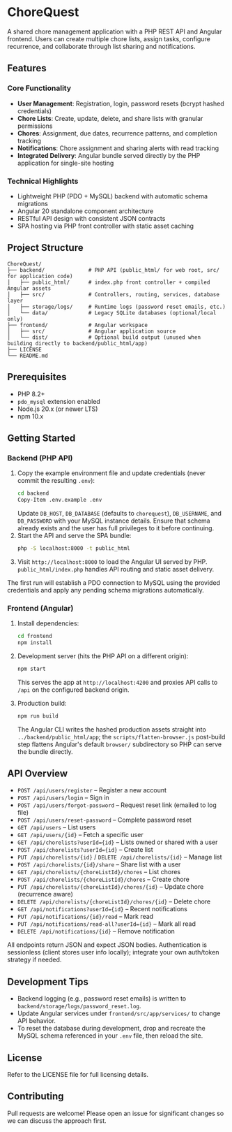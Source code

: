 # ChoreQuest

A shared chore management application with a PHP REST API and Angular frontend. Users can create multiple chore lists, assign tasks, configure recurrence, and collaborate through list sharing and notifications.

## Features

### Core Functionality
- **User Management**: Registration, login, password resets (bcrypt hashed credentials)
- **Chore Lists**: Create, update, delete, and share lists with granular permissions
- **Chores**: Assignment, due dates, recurrence patterns, and completion tracking
- **Notifications**: Chore assignment and sharing alerts with read tracking
- **Integrated Delivery**: Angular bundle served directly by the PHP application for single-site hosting

### Technical Highlights
- Lightweight PHP (PDO + MySQL) backend with automatic schema migrations
- Angular 20 standalone component architecture
- RESTful API design with consistent JSON contracts
- SPA hosting via PHP front controller with static asset caching

## Project Structure

```
ChoreQuest/
├── backend/              # PHP API (public_html/ for web root, src/ for application code)
│   ├── public_html/      # index.php front controller + compiled Angular assets
│   ├── src/              # Controllers, routing, services, database layer
│   ├── storage/logs/     # Runtime logs (password reset emails, etc.)
│   └── data/             # Legacy SQLite databases (optional/local only)
├── frontend/             # Angular workspace
│   ├── src/              # Angular application source
│   └── dist/             # Optional build output (unused when building directly to backend/public_html/app)
├── LICENSE
└── README.md
```

## Prerequisites

- PHP 8.2+
- `pdo_mysql` extension enabled
- Node.js 20.x (or newer LTS)
- npm 10.x

## Getting Started

### Backend (PHP API)

1. Copy the example environment file and update credentials (never commit the resulting `.env`):
   ```bash
   cd backend
   Copy-Item .env.example .env
   ```
   Update `DB_HOST`, `DB_DATABASE` (defaults to `chorequest`), `DB_USERNAME`, and `DB_PASSWORD` with your MySQL instance details. Ensure that schema already exists and the user has full privileges to it before continuing.
2. Start the API and serve the SPA bundle:
   ```bash
   php -S localhost:8000 -t public_html
   ```
3. Visit `http://localhost:8000` to load the Angular UI served by PHP. `public_html/index.php` handles API routing and static asset delivery.

The first run will establish a PDO connection to MySQL using the provided credentials and apply any pending schema migrations automatically.

### Frontend (Angular)

1. Install dependencies:
   ```bash
   cd frontend
   npm install
   ```
2. Development server (hits the PHP API on a different origin):
   ```bash
   npm start
   ```
   This serves the app at `http://localhost:4200` and proxies API calls to `/api` on the configured backend origin.

3. Production build:
   ```bash
   npm run build
   ```
   The Angular CLI writes the hashed production assets straight into `../backend/public_html/app`; the `scripts/flatten-browser.js` post-build step flattens Angular's default `browser/` subdirectory so PHP can serve the bundle directly.

## API Overview

- `POST /api/users/register` – Register a new account
- `POST /api/users/login` – Sign in
- `POST /api/users/forgot-password` – Request reset link (emailed to log file)
- `POST /api/users/reset-password` – Complete password reset
- `GET /api/users` – List users
- `GET /api/users/{id}` – Fetch a specific user
- `GET /api/chorelists?userId={id}` – Lists owned or shared with a user
- `POST /api/chorelists?userId={id}` – Create list
- `PUT /api/chorelists/{id}` / `DELETE /api/chorelists/{id}` – Manage list
- `POST /api/chorelists/{id}/share` – Share list with a user
- `GET /api/chorelists/{choreListId}/chores` – List chores
- `POST /api/chorelists/{choreListId}/chores` – Create chore
- `PUT /api/chorelists/{choreListId}/chores/{id}` – Update chore (recurrence aware)
- `DELETE /api/chorelists/{choreListId}/chores/{id}` – Delete chore
- `GET /api/notifications?userId={id}` – Recent notifications
- `PUT /api/notifications/{id}/read` – Mark read
- `PUT /api/notifications/read-all?userId={id}` – Mark all read
- `DELETE /api/notifications/{id}` – Remove notification

All endpoints return JSON and expect JSON bodies. Authentication is sessionless (client stores user info locally); integrate your own auth/token strategy if needed.

## Development Tips

- Backend logging (e.g., password reset emails) is written to `backend/storage/logs/password_reset.log`.
- Update Angular services under `frontend/src/app/services/` to change API behavior.
- To reset the database during development, drop and recreate the MySQL schema referenced in your `.env` file, then reload the site.

## License

Refer to the LICENSE file for full licensing details.

## Contributing

Pull requests are welcome! Please open an issue for significant changes so we can discuss the approach first.
